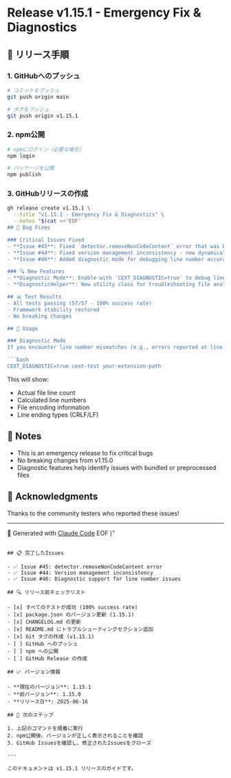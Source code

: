 # Release v1.15.1 - Emergency Fix & Diagnostics

## 🚀 リリース手順

### 1. GitHubへのプッシュ
```bash
# コミットをプッシュ
git push origin main

# タグをプッシュ
git push origin v1.15.1
```

### 2. npm公開
```bash
# npmにログイン（必要な場合）
npm login

# パッケージを公開
npm publish
```

### 3. GitHubリリースの作成
```bash
gh release create v1.15.1 \
  --title "v1.15.1 - Emergency Fix & Diagnostics" \
  --notes "$(cat <<'EOF'
## 🐛 Bug Fixes

### Critical Issues Fixed
- **Issue #45**: Fixed `detector.removeNonCodeContent` error that was breaking test execution
- **Issue #44**: Fixed version management inconsistency - now dynamically reads from package.json
- **Issue #46**: Added diagnostic mode for debugging line number accuracy issues

### 🔍 New Features
- **Diagnostic Mode**: Enable with `CEXT_DIAGNOSTIC=true` to debug line number mismatches
- **DiagnosticHelper**: New utility class for troubleshooting file analysis issues

## 📊 Test Results
- All tests passing (57/57 - 100% success rate)
- Framework stability restored
- No breaking changes

## 🔧 Usage

### Diagnostic Mode
If you encounter line number mismatches (e.g., errors reported at line 1413 in a 663-line file):

```bash
CEXT_DIAGNOSTIC=true cext-test your-extension-path
```

This will show:
- Actual file line count
- Calculated line numbers
- File encoding information
- Line ending types (CRLF/LF)

## 📝 Notes
- This is an emergency release to fix critical bugs
- No breaking changes from v1.15.0
- Diagnostic features help identify issues with bundled or preprocessed files

## 🙏 Acknowledgments
Thanks to the community testers who reported these issues!

---
🤖 Generated with [Claude Code](https://claude.ai/code)
EOF
)"
```

## 📋 完了したIssues

- ✅ Issue #45: detector.removeNonCodeContent error
- ✅ Issue #44: Version management inconsistency  
- ✅ Issue #46: Diagnostic support for line number issues

## 🔍 リリース前チェックリスト

- [x] すべてのテストが成功 (100% success rate)
- [x] package.json のバージョン更新 (1.15.1)
- [x] CHANGELOG.md の更新
- [x] README.md にトラブルシューティングセクション追加
- [x] Git タグの作成 (v1.15.1)
- [ ] GitHub へのプッシュ
- [ ] npm への公開
- [ ] GitHub Release の作成

## 📈 バージョン情報

- **現在のバージョン**: 1.15.1
- **前バージョン**: 1.15.0
- **リリース日**: 2025-06-16

## 🎯 次のステップ

1. 上記のコマンドを順番に実行
2. npm公開後、バージョンが正しく表示されることを確認
3. GitHub Issuesを確認し、修正されたIssuesをクローズ

---

このドキュメントは v1.15.1 リリースのガイドです。